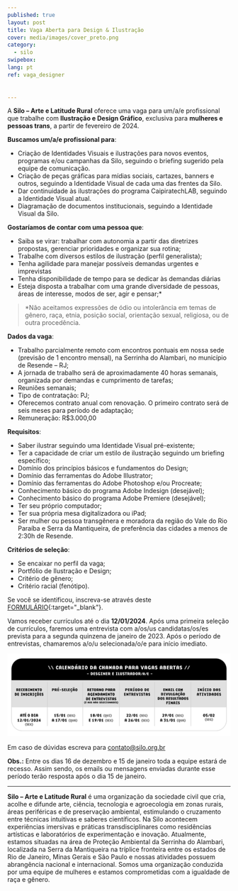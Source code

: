 ```yaml
---
published: true
layout: post
title: Vaga Aberta para Design & Ilustração
cover: media/images/cover_preto.png
category:
  - silo
swipebox:
lang: pt
ref: vaga_designer


---
```



A **Silo – Arte e Latitude Rural** oferece uma vaga para um/a/e profissional que trabalhe com **Ilustração e Design Gráfico**, exclusiva para **mulheres e pessoas trans**, a partir de fevereiro de 2024.

**Buscamos um/a/e profissional para**:

- Criação de Identidades Visuais e ilustrações para novos eventos, programas e/ou campanhas da Silo, seguindo o briefing sugerido pela equipe de comunicação.
- Criação de peças gráficas para mídias sociais, cartazes, banners e outros, seguindo a Identidade Visual de cada uma das frentes da Silo.
- Dar continuidade às ilustrações do programa CaipiratechLAB, seguindo a Identidade Visual atual.
- Diagramação de documentos institucionais, seguindo a Identidade Visual da Silo.

**Gostaríamos de contar com uma pessoa que**:

- Saiba se virar: trabalhar com autonomia a partir das diretrizes propostas, gerenciar prioridades e organizar sua rotina;
- Trabalhe com diversos estilos de ilustração (perfil generalista);
- Tenha agilidade para manejar possíveis demandas urgentes e imprevistas
- Tenha disponibilidade de tempo para se dedicar às demandas diárias
- Esteja disposta a trabalhar com uma grande diversidade de pessoas, áreas de interesse, modos de ser, agir e pensar;*

> *Não aceitamos expressões de ódio ou intolerância em temas de gênero, raça, etnia, posição social, orientação sexual, religiosa, ou de outra procedência.

**Dados da vaga**:

- Trabalho parcialmente remoto com encontros pontuais em nossa sede (previsão de  1 encontro mensal), na Serrinha do Alambari, no município de Resende – RJ;
- A jornada de trabalho será de aproximadamente 40 horas semanais, organizada por demandas e cumprimento de tarefas;
- Reuniões semanais;
- Tipo de contratação: PJ;
- Oferecemos contrato anual com renovação. O primeiro contrato será de seis meses para período de adaptação;
- Remuneração: R$3.000,00


**Requisitos**:
- Saber ilustrar seguindo uma Identidade Visual pré-existente;
- Ter a capacidade de criar um estilo de ilustração seguindo um briefing específico;
- Domínio dos princípios básicos e fundamentos do Design;
- Domínio das ferramentas do Adobe Illustrator;
- Domínio das ferramentas do Adobe Photoshop e/ou Procreate;
- Conhecimento básico do programa Adobe Indesign (desejável);
- Conhecimento básico do programa Adobe Premiere (desejável);
- Ter seu próprio computador;
- Ter sua própria mesa digitalizadora ou iPad;
- Ser mulher ou pessoa transgênera e moradora da região do Vale do Rio Paraíba e Serra da Mantiqueira, de preferência das cidades a menos de 2:30h de Resende.

**Critérios de seleção**:
- Se encaixar no perfil da vaga;
- Portfólio de Ilustração e Design;
- Critério de gênero;
- Critério racial (fenótipo).

Se você se identificou, inscreva-se através deste [FORMULÁRIO](https://forms.gle/uZLuyxwgJUTrWj5P9){:target="_blank"}.

Vamos receber currículos até o dia **12/01/2024**. Após uma primeira seleção de currículos, faremos uma entrevista com a/os/us candidatas/os/es prevista para a segunda quinzena de janeiro de 2023. Após o período de entrevistas, chamaremos a/o/u selecionada/o/e para início imediato.

![](/media/images/calendario_chamada_designer.jpg)

Em caso de dúvidas escreva para contato@silo.org.br

**Obs.:** Entre os dias 16 de dezembro e 15 de janeiro toda a equipe estará de recesso. Assim sendo, os emails ou mensagens enviadas durante esse período terão resposta após o dia 15 de janeiro. 

---

**Silo – Arte e Latitude Rural** é uma organização da sociedade civil que cria, acolhe e difunde arte, ciência, tecnologia e agroecologia em zonas rurais, áreas periféricas e de preservação ambiental, estimulando o cruzamento entre técnicas intuitivas e saberes científicos. Na Silo acontecem experiências imersivas e práticas transdisciplinares como residências artísticas e laboratórios de experimentação e inovação. Atualmente, estamos situadas na área de Proteção Ambiental da Serrinha do Alambari, localizada na Serra da Mantiqueira na tríplice fronteira entre os estados de Rio de Janeiro, Minas Gerais e São Paulo e nossas atividades possuem abrangência nacional e internacional. Somos uma organização conduzida por uma equipe de mulheres e estamos comprometidas com a igualdade de raça e gênero.
